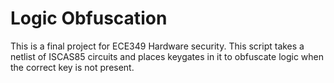 # Logic Obfuscation
This is a final project for ECE349 Hardware security. This script takes a netlist of ISCAS85 circuits
and places keygates in it to obfuscate logic when the correct key is not present.
